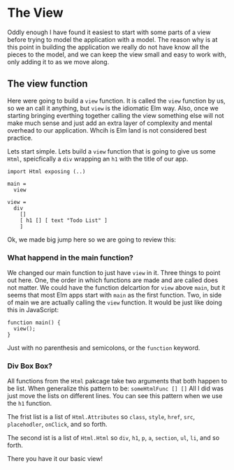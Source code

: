 # The View

Oddly enough I have found it easiest to start with some parts of a view before trying to model the application with a model. The reason why is at this point in building the application we really do not have know all the pieces to the model, and we can keep the view small and easy to work with, only adding it to as we move along.

## The view function

Here were going to build a `view` function. It is called the `view` function by us, so we an call it anything, but `view` is the idiomatic Elm way. Also, once we starting bringing everthing together calling the view something else will not make much sense and just add an extra layer of complexity and mental overhead to our application. Whcih is Elm land is not considered best practice.


Lets start simple. Lets build a `view` function that is going to give us some `Html`, speicfically a `div` wrapping an `h1` with the title of our app.


```
import Html exposing (..)

main =
  view

view =
  div
    []
    [ h1 [] [ text "Todo List" ]
    ]
```

Ok, we made big jump here so we are going to review this:

### What happend in the main function?

We changed our main function to just have `view` in it. Three things to point out here. One, the order in which functions are made and are called does not matter. We could have the function delcartion for `view` above `main`, but it seems that most Elm apps start with `main` as the first function. Two, in side of main we are actually calling the `view` function. It would be just like doing this in JavaScript:

```
function main() {
  view();
}
```

Just with no parenthesis and semicolons, or the `function` keyword.

### Div Box Box?

All functions from the `Html` pakcage take two arguments that both happen to be list. When generalize this pattern to be: `someHtmlFunc [] []` All I did was just move the lists on different lines. You can see this pattern when we use the `h1` function.

The frist list is a list of `Html.Attributes` so `class`, `style`, `href`, `src`, `placehodler`, `onClick`, and so forth.

The second ist is a list of `Html.Html` so `div`, `h1`, `p`, `a`, `section`, `ul`, `li`, and so forth.

There you have it our basic view!


